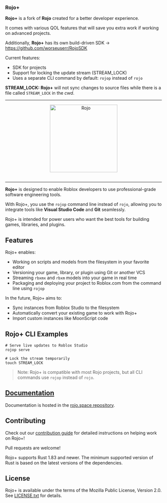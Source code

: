 ### Rojo+

**Rojo+** is a fork of **Rojo** created for a better developer experience.

It comes with various QOL features that will save you extra work if working on advanced projects.

Additionally, **Rojo+** has its own build-driven SDK -> https://github.com/worseuserr/RojoSDK

Current features:
- SDK for projects
- Support for locking the update stream (STREAM_LOCK)
- Uses a separate CLI command by default: `rojop` instead of `rojo`

**STREAM_LOCK:** **Rojo+** will not sync changes to source files while there is a file called `STREAM_LOCK` in the *cwd*.

<hr />

<div align="center">
    <a href="https://rojo.space"><img src="assets/brand_images/logo-512.png" alt="Rojo" height="217" /></a>
</div>

<div>&nbsp;</div>

<hr />

**Rojo+** is designed to enable Roblox developers to use professional-grade software engineering tools.

With Rojo+, you use the `rojop` command line instead of `rojo`, allowing you to integrate tools like **Visual Studio Code** and **Git** seamlessly.

Rojo+ is intended for power users who want the best tools for building games, libraries, and plugins.

## Features
Rojo+ enables:

* Working on scripts and models from the filesystem in your favorite editor
* Versioning your game, library, or plugin using Git or another VCS
* Streaming `rbxmx` and `rbxm` models into your game in real time
* Packaging and deploying your project to Roblox.com from the command line using `rojop`

In the future, Rojo+ aims to:

* Sync instances from Roblox Studio to the filesystem
* Automatically convert your existing game to work with Rojo+
* Import custom instances like MoonScript code

## Rojo+ CLI Examples
```
# Serve live updates to Roblox Studio
rojop serve

# Lock the stream temporarily
touch STREAM_LOCK
```

> Note: Rojo+ is compatible with most Rojo projects, but all CLI commands use `rojop` instead of `rojo`.

## [Documentation](https://rojo.space/docs)

Documentation is hosted in the [rojo.space repository](https://github.com/rojo-rbx/rojo.space).

## Contributing

Check out our [contribution guide](CONTRIBUTING.md) for detailed instructions on helping work on Rojo+!

Pull requests are welcome!

Rojo+ supports Rust 1.83 and newer. The minimum supported version of Rust is based on the latest versions of the dependencies.

## License

Rojo+ is available under the terms of the Mozilla Public License, Version 2.0. See [LICENSE.txt](LICENSE.txt) for details.
